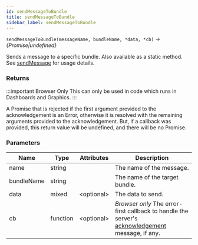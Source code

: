 ```yaml
---
id: sendMessageToBundle
title: sendMessageToBundle
sidebar_label: sendMessageToBundle
---
```


`sendMessageToBundle(messageName, bundleName, *data, *cb)` _→ \{Promise|undefined\}_

Sends a message to a specific bundle. Also available as a static method. See [sendMessage](classes/sendMessage) for usage details.

### Returns

:::important Browser Only
This can only be used in code which runs in Dashboards and Graphics.
:::

A Promise that is rejected if the first argument provided to the acknowledgement is an Error, otherwise it is resolved with the remaining arguments provided to the acknowledgement. But, if a callback was provided, this return value will be undefined, and there will be no Promise.

### Parameters

| Name       | Type     | Attributes    | Description                                                                                                                                                               |
| ---------- | -------- | ------------- | ------------------------------------------------------------------------------------------------------------------------------------------------------------------------- |
| name       | string   |               | The name of the message.                                                                                                                                                  |
| bundleName | string   |               | The name of the target bundle.                                                                                                                                            |
| data       | mixed    | &lt;optional> | The data to send.                                                                                                                                                         |
| cb         | function | &lt;optional> | _Browser only_ The error-first callback to handle the server's [acknowledgement](http://socket.io/docs/#sending-and-getting-data-%28acknowledgements%29) message, if any. |
